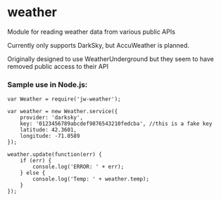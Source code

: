 # weather
Module for reading weather data from various public APIs

Currently only supports DarkSky, but AccuWeather is planned.

Originally designed to use WeatherUnderground but they seem to have removed public access to their API

### Sample use in Node.js:
```
var Weather = require('jw-weather');

var weather = new Weather.service({
    provider: 'darksky',
    key: '0123456789abcdef9876543210fedcba', //this is a fake key
    latitude: 42.3601,
    longitude: -71.0589
});

weather.update(function(err) {
    if (err) {
        console.log('ERROR: ' + err);
    } else {
        console.log('Temp: ' + weather.temp);
    }     
});
```

